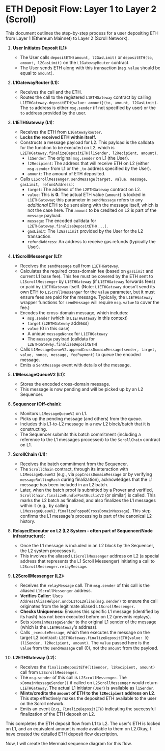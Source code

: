 # ETH Deposit Flow: Layer 1 to Layer 2 (Scroll)

This document outlines the step-by-step process for a user depositing ETH from Layer 1 (Ethereum Mainnet) to Layer 2 (Scroll Network).

1.  **User Initiates Deposit (L1):**
    *   The User calls `depositETH(amount, l2GasLimit)` or `depositETH(to, amount, l2GasLimit)` on the `L1GatewayRouter` contract.
    *   The User sends ETH along with this transaction (`msg.value` should be equal to `amount`).

2.  **L1GatewayRouter (L1):**
    *   Receives the call and the ETH.
    *   Routes the call to the registered `L1ETHGateway` contract by calling `L1ETHGateway.depositETH{value: amount}(to, amount, l2GasLimit)`. The `to` address is either `msg.sender` (if not specified by user) or the `to` address provided by the user.

3.  **L1ETHGateway (L1):**
    *   Receives the ETH from `L1GatewayRouter`.
    *   **Locks the received ETH within itself.**
    *   Constructs a message payload for L2. This payload is the calldata for the function to be executed on L2, which is `L2ETHGateway.finalizeDepositETH(l1Sender, l2Recipient, amount)`.
        *   `l1Sender`: The original `msg.sender` on L1 (the User).
        *   `l2Recipient`: The address that will receive ETH on L2 (either `msg.sender` from L1 or the `_to` address specified by the User).
        *   `amount`: The amount of ETH deposited.
    *   Calls `L1ScrollMessenger.sendMessage(target, value, message, gasLimit, refundAddress)`:
        *   `target`: The address of the `L2ETHGateway` contract on L2.
        *   `value`: This is **0**. The actual ETH value (`amount`) is locked in `L1ETHGateway`; this parameter in `sendMessage` refers to any *additional* ETH to be sent along with the message itself, which is not the case here. The `amount` to be credited on L2 is part of the `message` payload.
        *   `message`: The encoded calldata for `L2ETHGateway.finalizeDepositETH(...)`.
        *   `gasLimit`: The `l2GasLimit` provided by the User for the L2 transaction.
        *   `refundAddress`: An address to receive gas refunds (typically the User).

4.  **L1ScrollMessenger (L1):**
    *   Receives the `sendMessage` call from `L1ETHGateway`.
    *   Calculates the required cross-domain fee (based on `gasLimit` and current L1 base fee). This fee must be covered by the ETH sent to `L1ScrollMessenger` by `L1ETHGateway` (if `L1ETHGateway` forwards fees) or paid by `L1ETHGateway` itself. (Note: `L1ETHGateway` doesn't send its own ETH to `L1ScrollMessenger` for the `value` parameter, but it must ensure fees are paid for the message. Typically, the `L1ETHGateway` wrapper functions for `sendMessage` will require `msg.value` to cover the fee.)
    *   Encodes the cross-domain message, which includes:
        *   `msg.sender` (which is `L1ETHGateway` in this context)
        *   `target` (`L2ETHGateway` address)
        *   `value` (0 in this case)
        *   A unique `messageNonce` for `L1ETHGateway`
        *   The `message` payload (calldata for `L2ETHGateway.finalizeDepositETH`)
    *   Calls `L1MessageQueueV2.appendCrossDomainMessage(sender, target, value, nonce, message, feePayment)` to queue the encoded message.
    *   Emits a `SentMessage` event with details of the message.

5.  **L1MessageQueueV2 (L1):**
    *   Stores the encoded cross-domain message.
    *   This message is now pending and will be picked up by an L2 Sequencer.

6.  **Sequencer (Off-chain):**
    *   Monitors `L1MessageQueueV2` on L1.
    *   Picks up the pending message (and others) from the queue.
    *   Includes this L1-to-L2 message in a new L2 block/batch that it is constructing.
    *   The Sequencer submits this batch commitment (including a reference to the L1 messages processed) to the `ScrollChain` contract on L1.

7.  **ScrollChain (L1):**
    *   Receives the batch commitment from the Sequencer.
    *   The `ScrollChain` contract, through its interaction with `L1MessageQueueV2` (e.g., via `popCrossDomainMessage` or by verifying `messageRollingHash` during finalization), acknowledges that the L1 message has been included in an L2 batch.
    *   Later, when the batch proof is submitted by a Prover and verified, `ScrollChain.finalizeBundlePostEuclidV2` (or similar) is called. This marks the L2 batch as finalized, and also finalizes the L1 messages within it (e.g., by calling `L1MessageQueueV2.finalizePoppedCrossDomainMessage`). This step confirms the L1 message's processing is part of the canonical L2 history.

8.  **Relayer/Executor on L2 (L2 System - often part of Sequencer/Node infrastructure):**
    *   Once the L1 message is included in an L2 block by the Sequencer, the L2 system processes it.
    *   This involves the aliased `L1ScrollMessenger` address on L2 (a special address that represents the L1 Scroll Messenger) initiating a call to `L2ScrollMessenger.relayMessage`.

9.  **L2ScrollMessenger (L2):**
    *   Receives the `relayMessage` call. The `msg.sender` of this call is the aliased `L1ScrollMessenger` address.
    *   **Verifies Caller:** Uses `AddressAliasHelper.undoL1ToL2Alias(msg.sender)` to ensure the call originates from the legitimate aliased `L1ScrollMessenger`.
    *   **Checks Uniqueness:** Ensures this specific L1 message (identified by its hash) has not been executed before on L2 (prevents replays).
    *   Sets `xDomainMessageSender` to the original L1 sender of the message (which is the `L1ETHGateway`'s address).
    *   Calls `_executeMessage`, which then executes the message on the target L2 contract: `L2ETHGateway.finalizeDepositETH{value: 0}(l1Sender, l2Recipient, amount)`. The `value` passed here is the `value` from the `sendMessage` call (0), not the `amount` from the payload.

10. **L2ETHGateway (L2):**
    *   Receives the `finalizeDepositETH(l1Sender, l2Recipient, amount)` call from `L2ScrollMessenger`.
    *   The `msg.sender` of this call is `L2ScrollMessenger`. The `xDomainMessageSender()` if called on `L2ScrollMessenger` would return `L1ETHGateway`. The actual L1 initiator (`User`) is available as `l1Sender`.
    *   **Mints/credits the `amount` of ETH to the `l2Recipient` address on L2.** This step effectively makes the deposited ETH available to the user on the Scroll network.
    *   Emits an event (e.g., `FinalizeDepositETH`) indicating the successful finalization of the ETH deposit on L2.

This completes the ETH deposit flow from L1 to L2. The user's ETH is locked on L1, and an equivalent amount is made available to them on L2.Okay, I have created the detailed ETH deposit flow description.

Now, I will create the Mermaid sequence diagram for this flow.
